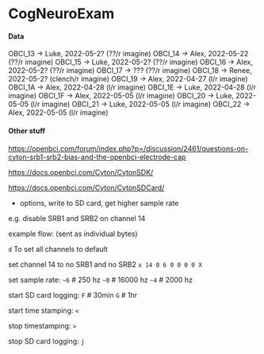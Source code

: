 # CogNeuroExam



#### Data
OBCI_13 -> Luke, 2022-05-2? (??/r imagine)
OBCI_14 -> Alex, 2022-05-22 (??/r imagine)
OBCI_15 -> Luke, 2022-05-2? (??/r imagine)
OBCI_16 -> Alex, 2022-05-2? (??/r imagine)
OBCI_17 -> ??? (??/r imagine)
OBCI_18 -> Renee, 2022-05-2? (clench/r imagine)
OBCI_19 -> Alex, 2022-04-27 (l/r imagine)
OBCI_1A -> Alex, 2022-04-28 (l/r imagine)
OBCI_1E -> Luke, 2022-04-28 (l/r imagine)
OBCI_1F -> Alex, 2022-05-05 (l/r imagine)
OBCI_20 -> Luke, 2022-05-05 (l/r imagine)
OBCI_21 -> Luke, 2022-05-05 (l/r imagine)
OBCI_22 -> Alex, 2022-05-05 (l/r imagine)





#### Other stuff


https://openbci.com/forum/index.php?p=/discussion/2461/questions-on-cyton-srb1-srb2-bias-and-the-openbci-electrode-cap


https://docs.openbci.com/Cyton/CytonSDK/

https://docs.openbci.com/Cyton/CytonSDCard/


- options, write to SD card, get higher sample rate

e.g. disable SRB1 and SRB2 on channel 14

example flow: (sent as individual bytes)

`d` To set all channels to default

set channel 14 to no SRB1 and no SRB2
`x 14 0 6 0 0 0 0 X`

set sample rate:
`~6` # 250 hz
`~0` # 16000 hz
`~4` # 2000 hz

start SD card logging:
`F` # 30min
`G` # 1hr

start time stamping:
`<`

stop timestamping:
`>`

stop SD card logging:
`j`
